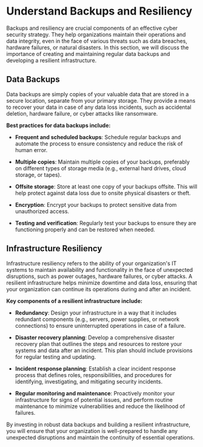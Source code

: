 # Understand Backups and Resiliency

Backups and resiliency are crucial components of an effective cyber security strategy. They help organizations maintain their operations and data integrity, even in the face of various threats such as data breaches, hardware failures, or natural disasters. In this section, we will discuss the importance of creating and maintaining regular data backups and developing a resilient infrastructure.

## Data Backups

Data backups are simply copies of your valuable data that are stored in a secure location, separate from your primary storage. They provide a means to recover your data in case of any data loss incidents, such as accidental deletion, hardware failure, or cyber attacks like ransomware.

**Best practices for data backups include:**

- **Frequent and scheduled backups**: Schedule regular backups and automate the process to ensure consistency and reduce the risk of human error.

- **Multiple copies**: Maintain multiple copies of your backups, preferably on different types of storage media (e.g., external hard drives, cloud storage, or tapes).

- **Offsite storage**: Store at least one copy of your backups offsite. This will help protect against data loss due to onsite physical disasters or theft.

- **Encryption**: Encrypt your backups to protect sensitive data from unauthorized access.

- **Testing and verification**: Regularly test your backups to ensure they are functioning properly and can be restored when needed.

## Infrastructure Resiliency

Infrastructure resiliency refers to the ability of your organization's IT systems to maintain availability and functionality in the face of unexpected disruptions, such as power outages, hardware failures, or cyber attacks. A resilient infrastructure helps minimize downtime and data loss, ensuring that your organization can continue its operations during and after an incident.

**Key components of a resilient infrastructure include:**

- **Redundancy**: Design your infrastructure in a way that it includes redundant components (e.g., servers, power supplies, or network connections) to ensure uninterrupted operations in case of a failure.

- **Disaster recovery planning**: Develop a comprehensive disaster recovery plan that outlines the steps and resources to restore your systems and data after an incident. This plan should include provisions for regular testing and updating.

- **Incident response planning**: Establish a clear incident response process that defines roles, responsibilities, and procedures for identifying, investigating, and mitigating security incidents.

- **Regular monitoring and maintenance**: Proactively monitor your infrastructure for signs of potential issues, and perform routine maintenance to minimize vulnerabilities and reduce the likelihood of failures.

By investing in robust data backups and building a resilient infrastructure, you will ensure that your organization is well-prepared to handle any unexpected disruptions and maintain the continuity of essential operations.